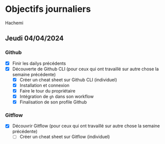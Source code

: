 # Objectifs journaliers

Hachemi

## Jeudi 04/04/2024

### Github

- [x] Finir les dailys précédents
- [x] Découverte de Github CLI (pour ceux qui ont travaillé sur autre chose la semaine précédente)
  - [x] Créer un cheat sheet sur Github CLI (individuel)
  - [x] Installation et connexion
  - [x] Faire le tour du propriétaire
  - [x] Intégration de `gh` dans son workflow
  - [x] Finalisation de son profile Github

### Gitflow

- [x] Découvrir Gitflow (pour ceux qui ont travaillé sur autre chose la semaine précédente)
  - [ ] Créer un cheat sheet sur Gitflow (individuel)
